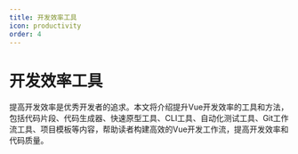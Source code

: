 ```yaml
---
title: 开发效率工具
icon: productivity
order: 4
---
```


# 开发效率工具

提高开发效率是优秀开发者的追求。本文将介绍提升Vue开发效率的工具和方法，包括代码片段、代码生成器、快速原型工具、CLI工具、自动化测试工具、Git工作流工具、项目模板等内容，帮助读者构建高效的Vue开发工作流，提高开发效率和代码质量。
